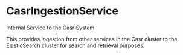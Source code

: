 # CasrIngestionService
Internal Service to the Casr System

This provides ingestion from other services in the Casr cluster to the ElasticSearch cluster for search and retrieval purposes.
